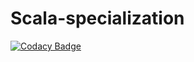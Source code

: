# Scala-specialization

[![Codacy Badge](https://api.codacy.com/project/badge/Grade/b0f4847b1ad44176901a09dca0ed3386)](https://www.codacy.com/app/harisht/Scala-specialization?utm_source=github.com&utm_medium=referral&utm_content=harishkt/Scala-specialization&utm_campaign=badger)
